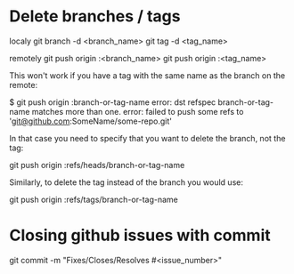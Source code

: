 # Delete branches / tags

localy
 git branch -d <branch_name>
 git tag -d <tag_name>

remotely
 git push origin :<branch_name>
 git push origin :<tag_name>

This won't work if you have a tag with the same name as the branch on the remote:

 $ git push origin :branch-or-tag-name
 error: dst refspec branch-or-tag-name matches more than one.
 error: failed to push some refs to 'git@github.com:SomeName/some-repo.git'

In that case you need to specify that you want to delete the branch, not the tag:

 git push origin :refs/heads/branch-or-tag-name

Similarly, to delete the tag instead of the branch you would use:

 git push origin :refs/tags/branch-or-tag-name

# Closing github issues with commit
 git commit -m "Fixes/Closes/Resolves #<issue_number>"
